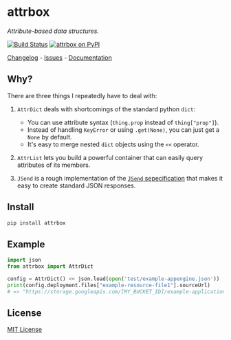 # attrbox

_Attribute-based data structures._

[![Build Status](https://img.shields.io/github/workflow/status/metaist/attrbox/CI?style=for-the-badge)](https://github.com/metaist/attrbox/actions)
[![attrbox on PyPI](https://img.shields.io/pypi/v/attrbox.svg?color=blue&style=for-the-badge)](https://pypi.org/project/attrbox)

[Changelog] - [Issues] - [Documentation]

[changelog]: https://github.com/metaist/attrbox/blob/main/CHANGELOG.md
[issues]: https://github.com/metaist/attrbox/issues
[documentation]: https://metaist.github.io/attrbox/

## Why?

There are three things I repeatedly have to deal with:

1. `AttrDict` deals with shortcomings of the standard python `dict`:

   - You can use attribute syntax (`thing.prop` instead of `thing["prop"]`).
   - Instead of handling `KeyError` or using `.get(None)`, you can just get a `None` by default.
   - It's easy to merge nested `dict` objects using the `<<` operator.

2. `AttrList` lets you build a powerful container that can easily query attributes of its members.

3. `JSend` is a rough implementation of the [`JSend` sepecification](https://labs.omniti.com/labs/jsend) that makes it easy to create standard JSON responses.

## Install

```bash
pip install attrbox
```

## Example

```python
import json
from attrbox import AttrDict

config = AttrDict() << json.load(open('test/example-appengine.json'))
print(config.deployment.files["example-resource-file1"].sourceUrl)
# => "https://storage.googleapis.com/[MY_BUCKET_ID]/example-application/example-resource-file1"
```

## License

[MIT License](https://github.com/metaist/attrbox/blob/main/LICENSE.md)
